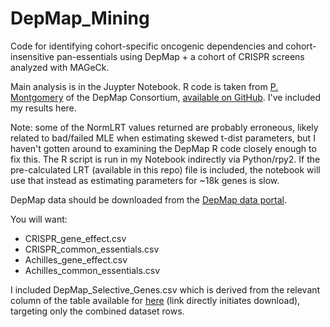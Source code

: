 # DepMap_Mining
Code for identifying cohort-specific oncogenic dependencies and cohort-insensitive pan-essentials using DepMap + a cohort of CRISPR screens analyzed with MAGeCk.

Main analysis is in the Juypter Notebook. R code is taken from [P. Montgomery](https://forum.depmap.org/t/normlrt-code-availability/436/5) of the DepMap Consortium, [available on GitHub](https://gist.github.com/pgm/92bf5b9e3c80187da1ed14618abc4dc9). I've included my results here.

Note: some of the NormLRT values returned are probably erroneous, likely related to bad/failed MLE when estimating skewed t-dist parameters, but I haven't gotten around to examining the DepMap R code closely enough to fix this. The R script is run in my Notebook indirectly via Python/rpy2. If the pre-calculated LRT (available in this repo) file is included, the notebook will use that instead as estimating parameters for ~18k genes is slow.

DepMap data should be downloaded from the [DepMap data portal](https://depmap.org/portal/download/all/).

You will want:
* CRISPR_gene_effect.csv
* CRISPR_common_essentials.csv
* Achilles_gene_effect.csv
* Achilles_common_essentials.csv

I included DepMap_Selective_Genes.csv which is derived from the relevant column of the table available for [here](https://depmap.org/portal/api/download/gene_dep_summary) (link directly initiates download), targeting only the combined dataset rows.

